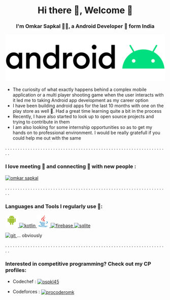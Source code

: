 <h1 align="center">Hi there 👋, Welcome 🙏 </h1>
<h3 align="center">I'm <b>Omkar Sapkal</b> 🙋‍♂️, a Android Developer 📱 form India</h3>

![alt text](https://github.com/OmkarHub56/OmkarHub56/blob/main/Android-Logo.png?raw=true)

- The curiosity of what exactly happens behind a complex mobile application or a multi player shooting game when the user interacts with it led me to taking Android app development as my career option
- I have been building android apps for the last 10 months with one on the play store as well 💪. Had a great time learning quite a bit in the process
- Recently, I have also started to look up to open source projects and trying to contribute in them
- I am also looking for some internship opportunities so as to get my hands on to professional environment. I would be really gratefull if you could help me out with the same

.
  .
  .
  .
  .
  .
  .
  .
  .
  .
  .
  .
  .
  .
  .
  .
  .
  .
  .
  .
  .
  .
  .
  .
  .
  .
  .
  .
  .
  .
  .
  .
  .
  .
  .
  .
  .
  .
  .
  .
  .
  .
  .
  .
  .
  .
  .
  .
  .
  .
    .
  .
  .
  .
  .
  .
  .
  .
  .
  .
  .
  .
  .
  .
  .

<h3 align="left">I love meeting 🤝 and connecting 🔗 with new people :</h3>
<p align="left">
<a href="https://www.linkedin.com/in/omkar-sapkal-b90118245/" target="blank"><img align="center" src="https://raw.githubusercontent.com/rahuldkjain/github-profile-readme-generator/master/src/images/icons/Social/linked-in-alt.svg" alt="omkar sapkal" height="30" width="40" /></a>

.
  .
  .
  .
  .
  .
  .
  .
  .
  .
  .
  .
  .
  .
  .
  .
  .
  .
  .
  .
  .
  .
  .
  .
  .
  .
  .
  .
  .
  .
  .
  .
  .
  .
  .
  .
  .
  .
  .
  .
  .
  .
  .
  .
  .
  .
  .
  .
  .
  .
    .
  .
  .
  .
  .
  .
  .
  .
  .
  .
  .
  .
  .
  .
  .


<h3 align="left">Languages and Tools I regularly use 💪:</h3> 

<a href="https://developer.android.com" target="_blank" rel="noreferrer"> <img src="https://raw.githubusercontent.com/devicons/devicon/master/icons/android/android-original-wordmark.svg" alt="android" width="40" height="40"/> </a> 
<a href="https://kotlinlang.org" target="_blank" rel="noreferrer"> <img src="https://www.vectorlogo.zone/logos/kotlinlang/kotlinlang-icon.svg" alt="kotlin" width="40" height="40"/> </a> 
<a href="https://www.java.com" target="_blank" rel="noreferrer"> <img src="https://raw.githubusercontent.com/devicons/devicon/master/icons/java/java-original.svg" alt="java" width="40" height="40"/> </a> 
<a href="https://firebase.google.com/" target="_blank" rel="noreferrer"> <img src="https://www.vectorlogo.zone/logos/firebase/firebase-icon.svg" alt="firebase" width="40" height="40"/> </a> 
<a href="https://www.sqlite.org/" target="_blank" rel="noreferrer"> <img src="https://www.vectorlogo.zone/logos/sqlite/sqlite-icon.svg" alt="sqlite" width="40" height="40"/> </a> </p>
<a href="https://git-scm.com/" target="_blank" rel="noreferrer"> <img src="https://www.vectorlogo.zone/logos/git-scm/git-scm-icon.svg" alt="git" width="40" height="40"/> </a>... obviously

.
  .
  .
  .
  .
  .
  .
  .
  .
  .
  .
  .
  .
  .
  .
  .
  .
  .
  .
  .
  .
  .
  .
  .
  .
  .
  .
  .
  .
  .
  .
  .
  .
  .
  .
  .
  .
  .
  .
  .
  .
  .
  .
  .
  .
  .
  .
  .
  .
  .
    .
  .
  .
  .
  .
  .
  .
  .
  .
  .
  .
  .
  .
  .
  .




<h3 align="left">Interested in competitive programming? Check out my CP profiles:</h3>

- Codechef :
<a href="https://www.codechef.com/users/ospkl45" target="blank"><img align="center" src="https://cdn.jsdelivr.net/npm/simple-icons@3.1.0/icons/codechef.svg" alt="ospkl45" height="30" width="40" /></a>

- Codeforces :
<a href="https://codeforces.com/profile/procoderomk" target="blank"><img align="center" src="https://raw.githubusercontent.com/rahuldkjain/github-profile-readme-generator/master/src/images/icons/Social/codeforces.svg" alt="procoderomk" height="30" width="40" /></a>
</p>


